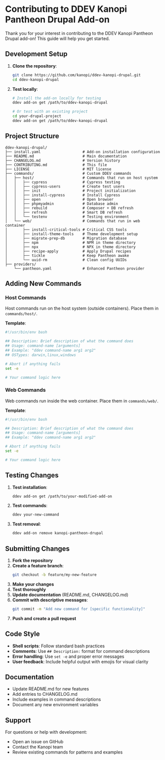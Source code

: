 # Contributing to DDEV Kanopi Pantheon Drupal Add-on

Thank you for your interest in contributing to the DDEV Kanopi Pantheon Drupal add-on! This guide will help you get started.

## Development Setup

1. **Clone the repository**:
   ```bash
   git clone https://github.com/kanopi/ddev-kanopi-drupal.git
   cd ddev-kanopi-drupal
   ```

2. **Test locally**:
   ```bash
   # Install the add-on locally for testing
   ddev add-on get /path/to/ddev-kanopi-drupal
   
   # Or test with an existing project
   cd your-drupal-project
   ddev add-on get /path/to/ddev-kanopi-drupal
   ```

## Project Structure

```
ddev-kanopi-drupal/
├── install.yaml                   # Add-on installation configuration
├── README.md                      # Main documentation
├── CHANGELOG.md                   # Version history
├── CONTRIBUTING.md                # This file
├── LICENSE                        # MIT license
├── commands/                      # Custom DDEV commands
│   ├── host/                      # Commands that run on host system
│   │   ├── cypress                # Cypress testing
│   │   ├── cypress-users          # Create test users
│   │   ├── init                   # Project initialization
│   │   ├── install-cypress        # Install Cypress
│   │   ├── open                   # Open browser
│   │   ├── phpmyadmin             # Database admin
│   │   ├── rebuild                # Composer + DB refresh
│   │   ├── refresh                # Smart DB refresh
│   │   └── testenv                # Testing environment
│   └── web/                       # Commands that run in web container
│       ├── install-critical-tools # Critical CSS tools
│       ├── install-theme-tools    # Theme development setup
│       ├── migrate-prep-db        # Migration database
│       ├── npm                    # NPM in theme directory
│       ├── npx                    # NPX in theme directory
│       ├── recipe-apply           # Apply Drupal recipes
│       ├── tickle                 # Keep Pantheon awake
│       └── uuid-rm                # Clean config UUIDs
├── providers/
    └── pantheon.yaml              # Enhanced Pantheon provider
```

## Adding New Commands

### Host Commands
Host commands run on the host system (outside containers). Place them in `commands/host/`.

**Template**:
```bash
#!/usr/bin/env bash

## Description: Brief description of what the command does
## Usage: command-name [arguments]
## Example: "ddev command-name arg1 arg2"
## OSTypes: darwin,linux,windows

# Abort if anything fails
set -e

# Your command logic here
```

### Web Commands
Web commands run inside the web container. Place them in `commands/web/`.

**Template**:
```bash
#!/usr/bin/env bash

## Description: Brief description of what the command does
## Usage: command-name [arguments]
## Example: "ddev command-name arg1 arg2"

# Abort if anything fails
set -e

# Your command logic here
```

## Testing Changes

1. **Test installation**:
   ```bash
   ddev add-on get /path/to/your-modified-add-on
   ```

2. **Test commands**:
   ```bash
   ddev your-new-command
   ```

3. **Test removal**:
   ```bash
   ddev add-on remove kanopi-pantheon-drupal
   ```

## Submitting Changes

1. **Fork the repository**
2. **Create a feature branch**:
   ```bash
   git checkout -b feature/my-new-feature
   ```
3. **Make your changes**
4. **Test thoroughly**
5. **Update documentation** (README.md, CHANGELOG.md)
6. **Commit with descriptive messages**:
   ```bash
   git commit -m "Add new command for [specific functionality]"
   ```
7. **Push and create a pull request**

## Code Style

- **Shell scripts**: Follow standard bash practices
- **Comments**: Use `## Description:` format for command descriptions
- **Error handling**: Use `set -e` and proper error messages
- **User feedback**: Include helpful output with emojis for visual clarity

## Documentation

- Update README.md for new features
- Add entries to CHANGELOG.md
- Include examples in command descriptions
- Document any new environment variables

## Support

For questions or help with development:
- Open an issue on GitHub
- Contact the Kanopi team
- Review existing commands for patterns and examples
